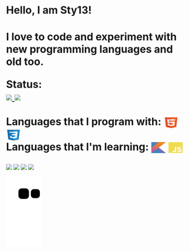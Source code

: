 <h1>Hello, I am Sty13!<h1> 
 <p>I love to code and experiment with new programming languages and old too.</p>
 <div>
 <a>Status:</a><br>
  <a href="https://github.com/Sty13">
  <img height="180em" src="https://github-readme-stats.vercel.app/api?username=Sty13&show_icons=true&theme=react&include_all_commits=true&count_private=true"/>
  <img height="180em" src="https://github-readme-stats.vercel.app/api/top-langs/?username=Sty13&layout=compact&langs_count=16&theme=react"/>
</div>
<div style="display: inline_block"><br>
 <a>Languages that I program with:</a>
  <img align="center" alt="Sty-HTML" height="30" width="40" src="https://raw.githubusercontent.com/devicons/devicon/master/icons/html5/html5-original.svg">
  <img align="center" alt="Sty-CSS" height="30" width="40" src="https://raw.githubusercontent.com/devicons/devicon/master/icons/css3/css3-original.svg"><br>
 <a>Languages that I'm learning:</a>
  <img align="center" alt="Sty-CSS" height="30" width="40" src="https://raw.githubusercontent.com/devicons/devicon/master/icons/kotlin/kotlin-original.svg">
  <img align="center" alt="Sty-Js" height="30" width="40" src="https://raw.githubusercontent.com/devicons/devicon/master/icons/javascript/javascript-plain.svg">
</div>
  
  ##
 
<div> 
  <a href="https://www.youtube.com/channel/UC-Cwy6nsWHex7IY6shB9C5g" target="_blank"><img src="https://img.shields.io/badge/YouTube-FF0000?style=for-the-badge&logo=youtube&logoColor=white" target="_blank"></a>
     <a href="https://www.twitch.tv/Sty13_" target="_blank"><img src="https://img.shields.io/badge/Twitch-9146FF?style=for-the-badge&logo=twitch&logoColor=white" target="_blank"></a>
 <a href="https://sty13.tk/discord" target="_blank"><img src="https://img.shields.io/badge/Discord-7289DA?style=for-the-badge&logo=discord&logoColor=white" target="_blank"></a> 
 <a href="https://www.linkedin.com/in/willian-pereira-9b6b2321a/" target="_blank"><img src="https://img.shields.io/badge/Linkedin-3167B1?style=for-the-badge&logo=linkedin&logoColor=white" target="_blank"></a> 
 
  ![Snake animation](https://github.com/Sty13/Sty13/blob/output/github-contribution-grid-snake.svg)
 
</div>

